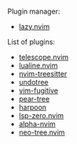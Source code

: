 Plugin manager:
- [lazy.nvim](https://github.com/folke/lazy.nvim)

List of plugins:
- [telescope.nvim](https://github.com/nvim-telescope/telescope.nvim)
- [lualine.nvim](https://github.com/nvim-lualine/lualine.nvim)
- [nvim-treesitter](https://github.com/nvim-treesitter/nvim-treesitter)
- [undotree](https://github.com/mbbill/undotree)
- [vim-fugitive](https://github.com/tpope/vim-fugitive)
- [pear-tree](https://github.com/tmsvg/pear-tree)
- [harpoon](https://github.com/ThePrimeagen/harpoon/tree/harpoon2)
- [lsp-zero.nvim](https://github.com/VonHeikemen/lsp-zero.nvim)
- [alpha-nvim](https://github.com/goolord/alpha-nvim)
- [neo-tree.nvim](https://github.com/nvim-neo-tree/neo-tree.nvim)
